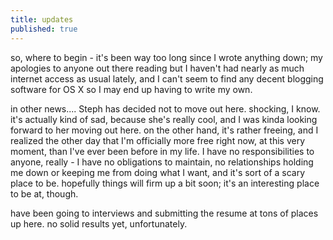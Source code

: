 ```yaml
---
title: updates
published: true
---
```


so, where to begin - it's been way too long since I wrote anything down;
my apologies to anyone out there reading but I haven't had nearly as
much internet access as usual lately, and I can't seem to find any
decent blogging software for OS X so I may end up having to write my
own.

in other news.... Steph has decided not to move out here. shocking, I
know. it's actually kind of sad, because she's really cool, and I was
kinda looking forward to her moving out here. on the other hand, it's
rather freeing, and I realized the other day that I'm officially more
free right now, at this very moment, than I've ever been before in my
life. I have no responsibilities to anyone, really - I have no
obligations to maintain, no relationships holding me down or keeping me
from doing what I want, and it's sort of a scary place to be. hopefully
things will firm up a bit soon; it's an interesting place to be at,
though.

have been going to interviews and submitting the resume at tons of
places up here. no solid results yet, unfortunately.
